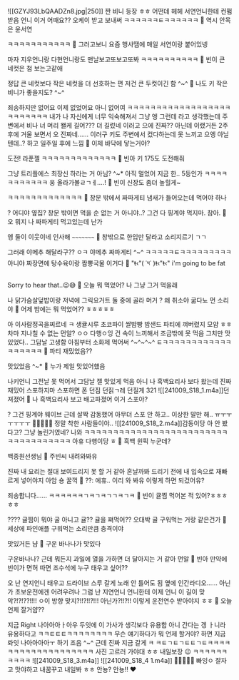 ![[GZYJ93LbQAADZn8.jpg|250]]
짠 비니 등장
ㅎㅎ
어떤데
헤헤
서연언니한테
컨펌 받음
언니 이거 어때요??
오케이 받고 보내써
ㅋㅋㅋㅋㅋㅋㅌㅋㅋㅋㅋㅋㅋ
🫧 역시 안목은 윤서연

ㅋㅋㅋㅋㅋㅋㅋㅋㅋㅋㅋ
🫧 그러고보니 요즘 행사땜에 매일 서연이랑 붙어있넹

마자
지우언니랑
다현언니랑도
맨날보고또보고또봐
ㅋㅋㅋㅋㅋㅋㅋㅋㅋㅋ
🫧 빈이 큰 네컷은 첨 보는고같애

정답
큰 네컷보다
작은 네컷을
더 선호하는 편
저건 큰 두컷이긴 함
^~^
🫧 나도 키 작은 비니가 좋을지도? ^~^

죄송하지만 없어요 이제
없었어요
아니
없어여
ㅋㅋㅋㅋㅋㅋㅋㅋㅋㅋㅋㅋㅋㅋㅋㅋㅋㅋㅋㅋㅋㅋㅋㅋㅋ
내가 나 자신에게 너무 익숙해져서
그냥 엥 그런데 라고 생각했는데
주변에서
비나 너 머리 왤케 길어??? 더 길렀네
이러고 으에 진짜?? 아닌데
이랬거든
2주후에 거울 보면서
오 진짜네……
이러구
키도 주변에서 컸다하는데 못 느끼고 으엥 아닐텐데..?
하고 일주일 후에 느낌
🫧 이제 바닥에 닿는거야?

도전! 라푼젤
ㅋㅋㅋㅋㅋㅋㅋㅋㅋㅋㅋㅋㅋ
🫧 빈아 키 175도 도전해줘

그냥 트리플에스 최장신 하라는 거 아님?
^~*
아직 멀었어
지금 한.. 5등인가
ㅋㅋㅋㅋㅋㅋㅋㅋㅋㅋㅋ
웅 올라가볼ㄹㄱㅔ….!
🫧 빈이 신장도 좀더 높힐게~ 

ㅋㅋㅋㅋㅋㅋㅋㅋㅋㅋㅋㅋㅋ
🫧 창문 밖에서 짜파게티 냄새가 들어오는데 먹어야 하나

? 어디야 옆집?
창문 밖이면 먹을 순 없는 거 아니야..?
그건 다 핑계야
먹지마.
참아.
🫧 오 뭐지 나 짜파게티 먹고있는데 난가

엥 둘이 이웃이네
인사해
`~~~~~~~`
🫧 창밖으로 한입만 달라고 소리지르기 ㄱㄱ

그러래
야메추 해달라구?? ㅇㅋ
야메추
짜파게티 ^~^
ㅋㅋㅋㅋㅋㅌㅋㅋㅋㅋㅋㅋㅋㅋㅋ
아니야
짜장면에
탕수육이랑
짬뽕국물
이거다
🫧 "ŧ‹"(  ˙༥˙  )ŧ‹"ŧ‹" i'm going to be fat

Sorry to hear that..😉😅
🫧 오늘 뭐 먹었어? 나 그냥 그거 먹을래

나 닭가슴살덮밥이랑
저녁에 그릭요거트
둘 중에 골라 머거
?
왜 취소야
굶다뇨
먼 소리야
🫧 어제 밤에는 뭐 먹었어?? ㅎㅎㅎㅎㅎ

아 이사람정곡을찌르네
ㅋ
생귤시루 초코파이 쌀밤빵 밤샌드 파티에
껴버렸지 모얌 ㅎㅎ
차마 지나칠 수 없는
먼알?
ㅇㅇ
다행ㅇ잉 건
속이 느끼해서 조금밖에 못 먹음
그치만 맛있었다..
그담날 고생함
아침부터 소화제 먹어써 ^~^~^~^
ㅌㅋㅋㅋㅋㅋㅋㅋㅋㅋㅋㅋㅋㅋㅋㅋㅋㅋㅋ
🫧 파티 재밌었음??

맛있었음
^~*
🫧 누가 제일 맛있어했음

나키언니
그전날 못 먹어서
그담날 젤 맛있게 먹음
아니
나 흑백요리사 보다 왔는데
진짜재밌어
스포하지마
스포하면
폰 던짐
던짉ㄱ레
던질게
321
![[241009_S18_1.m4a]]던져졌어
🫧 나 흑백요리사 보고 배고파졌어 이거 스포야?

? 그건 핑계야
웨이브 근데 살짝 감동했어
아무더 스포 안 하고..
이상한 말만 해..
ㅠㅜㅜㅜㅜㅜㅜ
🥹😚😚😚😚
정말 착한 사람들이야..
![[241009_S18_2.m4a]]감동이당
아 안 봤다고?
그냥
놀린거였네?
나와
ㅋㅋㅋㅋㅋㅋㅋㅋㅋㅋㅋㅋㅋㅋㅋㅋㅋㅋㅋㅋㅋㅋㅋㅋㅋㅋㅋㅋㅋㅋㅋㅋㅋㅋㅋㅋ
아휴
다행이당 ㅎ
🫧 흑백 원픽 누군데?

백종원선생님
🫧 주빈씨 내려와봐유 

진짜 내 요리는 절대 보여드리지 못 할 거 같아
혼날까봐
드리기 전에 내 입속으로 재빠르게 넣어야지
아암
숑
꿀꺽
🫧 ??: 에휴.. 이리 와 봐유 이렇게 하면 되겄어유?

죄송합니다……
ㅋㅋㅋㅋㅋㅋㄱㅋㄱㅋㄱㄱㅋㄱㅋ
🫧 빈이 귤찜 먹어본 적 있어?ㅎㅎㅎㅎㅎ

???? 귤찜이 뭐야
굴 아니고 귤??
귤을 쪄먹어??
오대박
귤 구워먹는 거랑
같은건가
🫧 세상에 파인애플 구워먹는 소리만큼 충격이야

맛있거든
냠
🫧 구운 바나나가 맛있다

구운바나나?
근데 뭐든지
과일에 열을 가하면
더 달아지는 거 같아
먼알
🫧 빈아 만약에 빈이가 면허 따면 조수석에 누구 태우고 싶어??

오
난 연지언니 태우고
드라이브 스루 갈게
노래 안 틀어도 됨
옆에 인간라디오……
아닌가 초보운전에겐 어려우려나
그럼 난
지연언니
언니한테 이제
언니 이 길이 맞악?!?!??!!!!
ㅇ이 방향 맞지?!!?!!?!!!
아닌가?!!?!!
이렇게
운전연수 받아야지
ㅎㅎ
🫧 오늘 언제 잘거얌??

지금
Right 나아아아ㅏ아우
두잇에 이 가사가
생각보다 유용함
아니 간다는 겡 ㅏ니라
유용하다고
ㅋㅋㅌㅌㅌㅋㅋㅋㅋㅋㅋㅋㅋ
무슨 얘기하다가
뭐 언제 할거야?
하면
지금 롸잇 나아아아아ㅜ
하기 조음
^~^
근데 진짜
지금 갈게
ㅋ
ㅋㅌㄱㅌㄱㅌㅌㄱㅌㅋㅋㅋㅋㅋㅋㅋㅋㅋㅋㅋㅋㅋㅋㅋㅋㅋㅋㅋ
사진 고르러 가야대
ㅎㅎ
내일보장
😉
ㅋㅋㅋㅋㅋㅋㅋㅋㅋㅋ
![[241009_S18_3.m4a]]
![[241009_S18_4 1.m4a]]
🤍🤍🤍🤍🤍
빠잉ㅇ
잘자고
맛야하고
내꿈꾸고
내일봐
ㅎㅎ
안뇽?
안뇽!!
❤️

